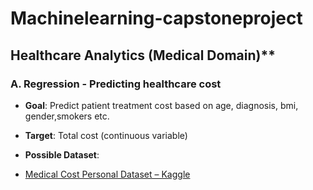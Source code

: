 # Machinelearning-capstoneproject

## Healthcare Analytics (Medical Domain)**

### A. **Regression - Predicting healthcare cost**

* **Goal**: Predict patient treatment cost based on age, diagnosis, bmi, gender,smokers etc.
* **Target**: Total cost (continuous variable)
* **Possible Dataset**:

* [Medical Cost Personal Dataset – Kaggle](https://www.kaggle.com/mirichoi0218/insurance)
